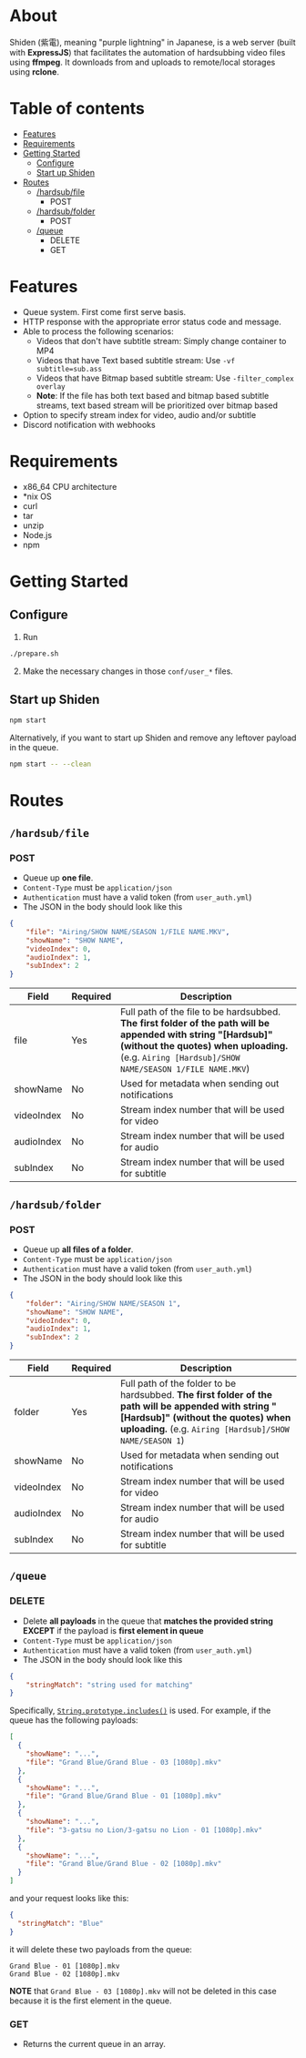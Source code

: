 # About
Shiden (紫電), meaning "purple lightning" in Japanese, is a web server (built with **ExpressJS**) that facilitates the automation of hardsubbing video files using **ffmpeg**.
It downloads from and uploads to remote/local storages using **rclone**.

# Table of contents
- [Features](#features)
- [Requirements](#requirements)
- [Getting Started](#getting-started)
  - [Configure](#configure)
  - [Start up Shiden](#start-up-shiden)
- [Routes](#routes)
  - [/hardsub/file](#hardsubfile)
    - POST
  - [/hardsub/folder](#hardsubfolder)
    - POST
  - [/queue](#queue)
    - DELETE
    - GET

# Features
- Queue system. First come first serve basis.
- HTTP response with the appropriate error status code and message.
- Able to process the following scenarios:
  - Videos that don't have subtitle stream: Simply change container to MP4
  - Videos that have Text based subtitle stream: Use `-vf subtitle=sub.ass`
  - Videos that have Bitmap based subtitle stream: Use `-filter_complex overlay`
  - **Note**: If the file has both text based and bitmap based subtitle streams, text based stream will be prioritized over bitmap based
- Option to specify stream index for video, audio and/or subtitle
- Discord notification with webhooks

# Requirements
- x86_64 CPU architecture
- \*nix OS
- curl
- tar
- unzip
- Node.js
- npm

# Getting Started

## Configure
1. Run 
```bash
./prepare.sh
```

2. Make the necessary changes in those `conf/user_*` files.

## Start up Shiden
```bash
npm start
```

Alternatively, if you want to start up Shiden and remove any leftover payload in the queue.
```bash
npm start -- --clean
```

# Routes

## `/hardsub/file`

### POST
  - Queue up **one file**.
  - `Content-Type` must be `application/json`
  - `Authentication` must have a valid token (from `user_auth.yml`)
  - The JSON in the body should look like this
  ```json
  {
      "file": "Airing/SHOW NAME/SEASON 1/FILE NAME.MKV",
      "showName": "SHOW NAME",
      "videoIndex": 0,
      "audioIndex": 1,
      "subIndex": 2
  }
  ```  

| Field | Required | Description |
| --- | --- | --- |
| file | Yes | Full path of the file to be hardsubbed. **The first folder of the path will be appended with string "[Hardsub]" (without the quotes) when uploading.** (e.g. `Airing [Hardsub]/SHOW NAME/SEASON 1/FILE NAME.MKV`)  |
| showName | No | Used for metadata when sending out notifications |
| videoIndex | No | Stream index number that will be used for video |
| audioIndex | No | Stream index number that will be used for audio |
| subIndex | No | Stream index number that will be used for subtitle |


## `/hardsub/folder`

### POST
  - Queue up **all files of a folder**.
  - `Content-Type` must be `application/json`
  - `Authentication` must have a valid token (from `user_auth.yml`)
  - The JSON in the body should look like this
  ```json
  {
      "folder": "Airing/SHOW NAME/SEASON 1",
      "showName": "SHOW NAME",
      "videoIndex": 0,
      "audioIndex": 1,
      "subIndex": 2
  }
  ```  

| Field | Required | Description |
| --- | --- | --- |
| folder | Yes | Full path of the folder to be hardsubbed. **The first folder of the path will be appended with string "[Hardsub]" (without the quotes) when uploading.** (e.g. `Airing [Hardsub]/SHOW NAME/SEASON 1`) |
| showName | No | Used for metadata when sending out notifications |
| videoIndex | No | Stream index number that will be used for video |
| audioIndex | No | Stream index number that will be used for audio |
| subIndex | No | Stream index number that will be used for subtitle |

## `/queue`

### DELETE
  - Delete **all payloads** in the queue that **matches the provided string** **EXCEPT** if the payload is **first element in queue**
  - `Content-Type` must be `application/json`
  - `Authentication` must have a valid token (from `user_auth.yml`)
  - The JSON in the body should look like this
  ```json
  {
      "stringMatch": "string used for matching"
  }
  ```
Specifically, [`String.prototype.includes()`](https://developer.mozilla.org/en-US/docs/Web/JavaScript/Reference/Global_Objects/String/includes) is used. For example, if the queue has the following payloads:
```json
[
  {
    "showName": "...",
    "file": "Grand Blue/Grand Blue - 03 [1080p].mkv"
  },
  {
    "showName": "...",
    "file": "Grand Blue/Grand Blue - 01 [1080p].mkv"
  },
  {
    "showName": "...",
    "file": "3-gatsu no Lion/3-gatsu no Lion - 01 [1080p].mkv"
  },
  {
    "showName": "...",
    "file": "Grand Blue/Grand Blue - 02 [1080p].mkv"
  }
]
```
and your request looks like this:
```json
{
  "stringMatch": "Blue"
}
```
it will delete these two payloads from the queue:
```
Grand Blue - 01 [1080p].mkv
Grand Blue - 02 [1080p].mkv
```
**NOTE** that `Grand Blue - 03 [1080p].mkv` will not be deleted in this case because it is the first element in the queue.

### GET
  - Returns the current queue in an array.
